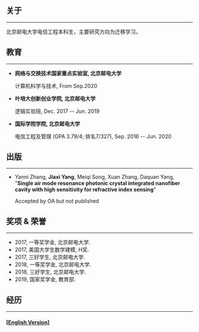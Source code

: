 ## 关于

------

北京邮电大学电信工程本科生，主要研究方向为迁移学习。

## 教育

------

- **网络与交换技术国家重点实验室, 北京邮电大学**

  计算机科学与技术, From Sep.2020

- **叶培大创新创业学院, 北京邮电大学**

  逻辑实验班, Dec. 2017 -- Jun. 2019

- **国际学院学院, 北京邮电大学**

  电信工程及管理 (GPA 3.79/4; 排名7/327), Sep. 2016 -- Jun. 2020

## 出版

------

* Yanni Zhang, **Jiaxi Yang**, Meiqi Song, Xuan Zhang, Daquan Yang, "**Single air mode resonance photonic crystal integrated nanofiber cavity with high sensitivity for refractive index sensing**"

  Accepted by OA but not published

## 奖项 & 荣誉

------

- 2017, 一等奖学金, 北京邮电大学.
- 2017, 美国大学生数学建模, H奖.
- 2017, 三好学生, 北京邮电大学.
- 2018, 一等奖学金, 北京邮电大学.
- 2018, 三好学生, 北京邮电大学.
- 2019, 国家奖学金, 教育部.

## 经历

------




#### [[English Version\]](./)

